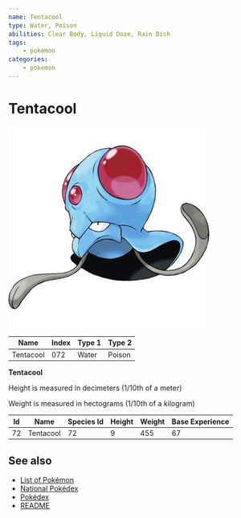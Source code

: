 ```yaml
---
name: Tentacool
type: Water, Poison
abilities: Clear Body, Liquid Ooze, Rain Dish
tags:
    - pokemon
categories:
    - pokemon
---
```


# Tentacool


![Tentacool](images/072.png)

| **Name** | **Index** | **Type 1** | **Type 2** |
|----|----|----|----|
| Tentacool | 072 | Water | Poison  |

**Tentacool** 


Height is measured in decimeters (1/10th of a meter)

Weight is measured in hectograms (1/10th of a kilogram)

| **Id** | **Name** | **Species Id** | **Height** | **Weight** | **Base Experience** |
|--------|----------|----------------|------------|------------|---------------------|
| 72 | Tentacool | 72 | 9 | 455 | 67 |


## See also

- [List of Pokémon](../pokemon.md)
- [National Pokédex](../national_pokedex.md)
- [Pokédex](../pokedex.md)
- [README](../README.md)

